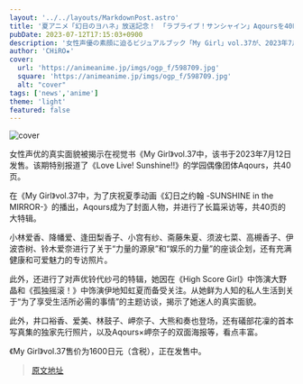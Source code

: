 ```yaml
---
layout: '../../layouts/MarkdownPost.astro'
title: '夏アニメ「幻日のヨハネ」放送記念！ 「ラブライブ！サンシャイン」Aqoursを40Pで大特集　女性声優ビジュアルブック「My Girl」'
pubDate: 2023-07-12T17:15:03+0900
description: '女性声優の素顔に迫るビジュアルブック「My Girl」vol.37が、2023年7月12日に発売となった。同号では、『ラブライブ！サンシャイン!!』のスクールアイドルグループ・Aqoursを40ページにわたって特集している。'
author: 'CHiRO★'
cover:
  url: 'https://animeanime.jp/imgs/ogp_f/598709.jpg'
  square: 'https://animeanime.jp/imgs/ogp_f/598709.jpg'
  alt: "cover"
tags: ['news','anime']
theme: 'light'
featured: false
---
```


![cover](https://animeanime.jp/imgs/ogp_f/598709.jpg)

女性声优的真实面貌被揭示在视觉书《My Girl》vol.37中，该书于2023年7月12日发售。该期特别报道了《Love Live! Sunshine!!》的学园偶像团体Aqours，共40页。

在《My Girl》vol.37中，为了庆祝夏季动画《幻日之约翰 -SUNSHINE in the MIRROR-》的播出，Aqours成为了封面人物，并进行了长篇采访等，共40页的大特辑。

小林爱香、降幡爱、逢田梨香子、小宫有纱、斋藤朱夏、须波七菜、高槻香子、伊波杏树、铃木爱奈进行了关于“力量的源泉”和“娱乐的力量”的座谈企划，还有充满健康和可爱魅力的专访照片。

此外，还进行了对声优铃代纱弓的特辑，她因在《High Score Girl》中饰演大野晶和《孤独摇滚！》中饰演伊地知虹夏而备受关注。从她鲜为人知的私人生活到关于“为了享受生活所必需的事情”的主题访谈，揭示了她迷人的真实面貌。

此外，井口裕香、爱美、林鼓子、岬奈子、大熊和奏也登场，还有礒部花凜的首本写真集的独家先行照片，以及Aqours×岬奈子的双面海报等，看点丰富。

《My Girl》vol.37售价为1600日元（含税），正在发售中。

>[原文地址](https://animeanime.jp/article/2023/07/12/78556.html)  